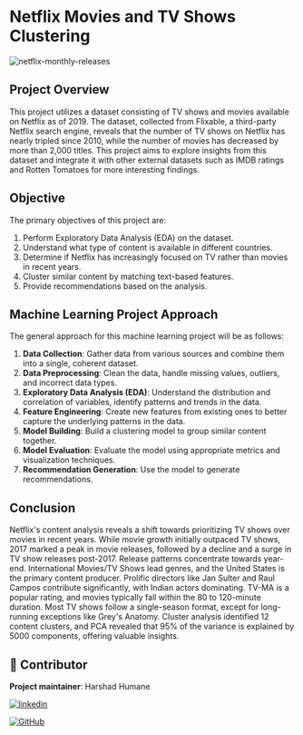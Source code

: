 # Netflix Movies and TV Shows Clustering

![netflix-monthly-releases](https://github.com/harshadhumane18/Telecom-churn-analysis/assets/150341445/5db74ecd-7fad-41b4-ba10-9773443399dc)

## Project Overview
This project utilizes a dataset consisting of TV shows and movies available on Netflix as of 2019. The dataset, collected from Flixable, a third-party Netflix search engine, reveals that the number of TV shows on Netflix has nearly tripled since 2010, while the number of movies has decreased by more than 2,000 titles. This project aims to explore insights from this dataset and integrate it with other external datasets such as IMDB ratings and Rotten Tomatoes for more interesting findings.

## Objective
The primary objectives of this project are:
1. Perform Exploratory Data Analysis (EDA) on the dataset.
2. Understand what type of content is available in different countries.
3. Determine if Netflix has increasingly focused on TV rather than movies in recent years.
4. Cluster similar content by matching text-based features.
5. Provide recommendations based on the analysis.

## Machine Learning Project Approach
The general approach for this machine learning project will be as follows:
1. **Data Collection**: Gather data from various sources and combine them into a single, coherent dataset.
2. **Data Preprocessing**: Clean the data, handle missing values, outliers, and incorrect data types.
3. **Exploratory Data Analysis (EDA)**: Understand the distribution and correlation of variables, identify patterns and trends in the data.
4. **Feature Engineering**: Create new features from existing ones to better capture the underlying patterns in the data.
5. **Model Building**: Build a clustering model to group similar content together.
6. **Model Evaluation**: Evaluate the model using appropriate metrics and visualization techniques.
7. **Recommendation Generation**: Use the model to generate recommendations.

## Conclusion
Netflix's content analysis reveals a shift towards prioritizing TV shows over movies in recent years. While movie growth initially outpaced TV shows, 2017 marked a peak in movie releases, followed by a decline and a surge in TV show releases post-2017. Release patterns concentrate towards year-end. International Movies/TV Shows lead genres, and the United States is the primary content producer. Prolific directors like Jan Sulter and Raul Campos contribute significantly, with Indian actors dominating. TV-MA is a popular rating, and movies typically fall within the 80 to 120-minute duration. Most TV shows follow a single-season format, except for long-running exceptions like Grey's Anatomy. Cluster analysis identified 12 content clusters, and PCA revealed that 95% of the variance is explained by 5000 components, offering valuable insights.

## 🚀 Contributor
**Project maintainer**: Harshad Humane   

[![linkedin](https://img.shields.io/badge/linkedin-0A66C2?style=for-the-badge&logo=linkedin&logoColor=white)](https://www.linkedin.com/in/harshad-humane-742729238/)

[![GitHub](https://img.shields.io/badge/github-%23121011.svg?style=for-the-badge&logo=github&logoColor=white)](https://github.com/harshadhumane18)

